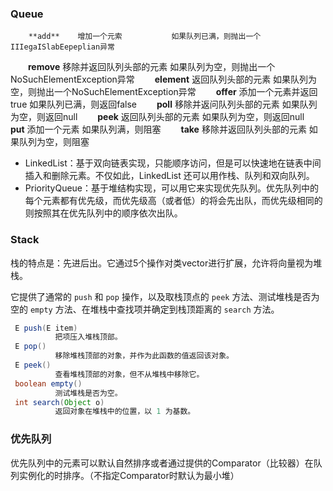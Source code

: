 ### Queue

		**add**    增加一个元索           如果队列已满，则抛出一个IIIegaISlabEepeplian异常
　　**remove**  移除并返回队列头部的元素  如果队列为空，则抛出一个NoSuchElementException异常
　　**element** 返回队列头部的元素       如果队列为空，则抛出一个NoSuchElementException异常
　　**offer**    添加一个元素并返回true    如果队列已满，则返回false
　　**poll**     移除并返问队列头部的元素  如果队列为空，则返回null
　　**peek**    返回队列头部的元素       如果队列为空，则返回null
　　**put**     添加一个元素           如果队列满，则阻塞
　　**take**    移除并返回队列头部的元素   如果队列为空，则阻塞



- LinkedList：基于双向链表实现，只能顺序访问，但是可以快速地在链表中间插入和删除元素。不仅如此，LinkedList 还可以用作栈、队列和双向队列。
- PriorityQueue：基于堆结构实现，可以用它来实现优先队列。优先队列中的每个元素都有优先级，而优先级高（或者低）的将会先出队，而优先级相同的则按照其在优先队列中的顺序依次出队。





### Stack

栈的特点是：先进后出。它通过5个操作对类vector进行扩展，允许将向量视为堆栈。

 它提供了通常的 `push` 和 `pop` 操作，以及取栈顶点的 `peek` 方法、测试堆栈是否为空的 `empty` 方法、在堆栈中查找项并确定到栈顶距离的 `search` 方法。 

```java
 E push(E item) 
          把项压入堆栈顶部。 
 E pop() 
          移除堆栈顶部的对象，并作为此函数的值返回该对象。 
 E peek() 
          查看堆栈顶部的对象，但不从堆栈中移除它。 
 boolean empty() 
          测试堆栈是否为空。  
 int search(Object o) 
          返回对象在堆栈中的位置，以 1 为基数。
```



### 优先队列

优先队列中的元素可以默认自然排序或者通过提供的Comparator（比较器）在队列实例化的时排序。（不指定Comparator时默认为最小堆）
